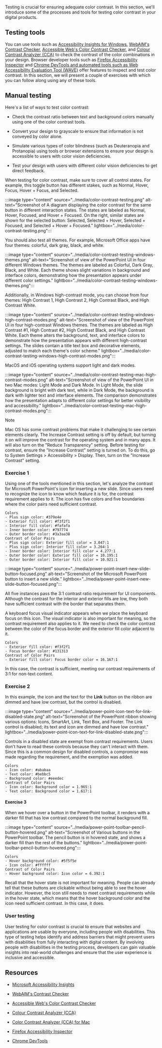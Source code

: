 Testing is crucial for ensuring adequate color contrast. In this section, we'll introduce some of the processes and tools for testing color contrast in your digital products. 

## Testing tools

You can use tools such as [Accessibility Insights for Windows](https://accessibilityinsights.io/docs/windows/overview/), [WebAIM's Contrast Checker](https://webaim.org/resources/contrastchecker/), [Accessible Web's Color Contrast Checker](https://accessibleweb.com/color-contrast-checker/), and [Colour Contrast Analyzer (CCA)](https://www.tpgi.com/color-contrast-checker/) to check the contrast of the color combinations in your design. Browser developer tools such as [Firefox Accessibility Inspector](https://developer.mozilla.org/en-US/docs/Web/Accessibility/Understanding_WCAG/Perceivable/Color_contrast) and [Chrome DevTools](https://developer.chrome.com/docs/devtools)[ and automated tools such as ](https://developer.chrome.com/docs/devtools)[Web Accessibility Evaluation Tool (WAVE)](https://wave.webaim.org/) offer features to inspect and test color contrast. In this section, we will present a couple of exercises with which you can follow along using any of these tools. 

## Manual testing

Here's a list of ways to test color contrast:

- Check the contrast ratio between text and background colors manually using one of the color contrast tools.

- Convert your design to grayscale to ensure that information is not conveyed by color alone.

- Simulate various types of color blindness (such as Deuteranopia and Protanopia) using tools or browser extensions to ensure your design is accessible to users with color vision deficiencies.

- Test your design with users with different color vision deficiencies to get direct feedback.

When testing for color contrast, make sure to cover all control states. For example, this toggle button has different stakes, such as Normal, Hover, Focus, Hover + Focus, and Selected. 

:::image type="content" source="../media/color-contrast-testing.png" alt-text="Screenshot of A diagram displaying the color contrast for the  same button in different interaction states. The states are labeled as  Normal, Hover, Focused, and Hover + Focused. On the right, similar states are shown for the selected button: Selected, Selected + Hover,  Selected + Focused, and Selected + Hover + Focused." lightbox="../media/color-contrast-testing.png":::

You should also test all themes. For example, Microsoft Office apps have four themes: colorful, dark gray, black, and white. 

:::image type="content" source="../media/color-contrast-testing-windows-themes.png" alt-text="Screenshot of view of the PowerPoint UI in four different Windows  themes. The themes are labeled as Colorful, Dark Gray, Black, and White. Each theme shows slight variations in background and interface colors, demonstrating how the presentation appears under different color settings." lightbox="../media/color-contrast-testing-windows-themes.png":::

Additionally, in Windows high-contrast mode, you can choose from four themes: High Contrast 1, High Contrast 2, High Contrast Black, and High Contrast White. 

:::image type="content" source="../media/color-contrast-testing-windows-high-contrast-modes.png" alt-text="Screenshot of view of the PowerPoint UI in four high-contrast Windows themes. The themes are labeled as High Contrast #1, High Contrast #2,  High Contrast Black, and High Contrast White. Each theme alters the  background, text, and interface colors to demonstrate how the presentation appears with different high-contrast settings. The slides contain a title text box and decorative elements, adjusted to match each theme's color scheme." lightbox="../media/color-contrast-testing-windows-high-contrast-modes.png":::

MacOS and iOS operating systems support light and dark modes.

:::image type="content" source="../media/color-contrast-testing-mac-high-contrast-modes.png" alt-text="Screenshot of view of the PowerPoint UI in two Mac modes: Light Mode and Dark Mode. In Light Mode, the slide background is bright with dark  text, while in Dark Mode, the background is dark with lighter text and  interface elements. The comparison demonstrates how the presentation adapts to different color settings for better visibility and accessibility." lightbox="../media/color-contrast-testing-mac-high-contrast-modes.png":::

> [!NOTE]
> Mac OS has some contrast problems that make it challenging to see certain elements clearly. The Increase Contrast setting is off by default, but turning it on will improve the contrast for the operating system and in many apps. It will also turn on the "Reduce Transparency" setting. Before testing for contrast, ensure the "Increase Contrast" setting is turned on. To do this, go to System Settings > Accessibility > Display. Then, turn on the "Increase Contrast" setting.

### Exercise 1

Using one of the tools mentioned in this section, let's analyze the contrast for Microsoft PowerPoint's icon for inserting a new slide. Since users need to recognize the icon to know which feature it is for, the contrast requirement applies to it. The icon has five colors and five boundaries where the color pairs need sufficient contrast. 

```
Colors
- Plus sign color: #379e4e
- Exterior fill color: #f3f2f1
- Interior fill color: #fafafa
- Inner border color: #797774
- Outer border color: #3a3aa38
Contrast of Color Pairs
- Plus sign color: Exterior fill color = 3.047:1
- Plus sign color: Interior fill color = 3.264:1
- Inner border color: Interior fill color = 4.277:1
- Outer border color: Exterior fill color = 10.195:1
- Outer border color: Interior fill color = 10.921:1
```

:::image type="content" source="../media/power-point-insert-new-slide-button-focused.png" alt-text="Screenshot of the Microsoft PowerPoint button to insert a new slide." lightbox="../media/power-point-insert-new-slide-button-focused.png":::

All five instances pass the 3:1 contrast ratio requirement for UI components. Although the contrast for the interior and exterior fills are low, they both have sufficient contrast with the border that separates them. 

A keyboard focus visual indicator appears when we place the keyboard focus on this icon. The visual indicator is also important for meaning, so the contrast requirement also applies to it. We need to check the color contrast between the color of the focus border and the exterior fill color adjacent to it.

```
Colors
- Exterior fill color: #f3f2f1
- Focus border color: #131313
Contrast of Color Pairs
- Exterior fill color: Focus border color = 16.167:1
```

In this case, the contrast is sufficient, meeting our contrast requirements of 3:1 for non-text content. 


### Exercise 2

In this example, the icon and the text for the **Link** button on the ribbon are dimmed and have low contrast, but the control is disabled. 

:::image type="content" source="../media/power-point-icon-text-for-link-disabled-state.png" alt-text="Screenshot of the PowerPoint ribbon showing various options: Icons, SmartArt, Link, Text Box, and Footer. The Link control is disabled; its text and icon are dimmed and have low contrast." lightbox="../media/power-point-icon-text-for-link-disabled-state.png":::

Controls in a disabled state are exempt from contrast requirements. Users don't have to read these controls because they can't interact with them. Since this is a common design for disabled controls, a compromise was made regarding the requirement, and the exemption was added.

```
Colors
- Icon color: #ababaa
- Text color: #bebbc5
- Background color: #eeedec
Contrast of Color Pairs
- Icon color: Background color = 1.965:1
- Text color: Background color = 1.617:1
```

#### Exercise 3

When we hover over a button in the PowerPoint toolbar, it renders with a darker fill that has low contrast compared to the normal background fill. 

:::image type="content" source="../media/power-point-toolbar-pencil-button-hovered.png" alt-text="Screenshot of Various buttons in the PowerPoint toolbar. The  pencil button is in hovered state, and shows a darker fill than the rest of  the buttons." lightbox="../media/power-point-toolbar-pencil-button-hovered.png":::

```
Colors
- Hover background color: #5f5f5e
- Icon color: #ffffff
Contrast of Color Pairs
- Hover background color: Icon color = 6.392:1
```

Recall that the hover state is not important for meaning. People can already tell that these buttons are clickable without being able to see the hover indicator. However, the icon still needs to meet contrast requirements while in the hover state, which means that the hover background color and the icon need sufficient contrast. In this case, it does. 

### User testing

User testing for color contrast is crucial to ensure that websites and applications are usable by everyone, including people with disabilities. This type of testing helps identify and address barriers that might prevent users with disabilities from fully interacting with digital content. By involving people with disabilities in the testing process, developers can gain valuable insights into real-world challenges and ensure that the user experience is inclusive and accessible. 

## Resources 

- [Microsoft Accessibility Insights](https://accessibilityinsights.io/)

- [WebAIM's Contrast Checker](https://webaim.org/resources/contrastchecker/)

- [Accessible Web's Color Contrast Checker](https://accessibleweb.com/color-contrast-checker/)

- [Colour Contrast Analyzer (CCA)](https://developer.paciellogroup.com/resources/contrastanalyser/)

- [Color Contrast Analyzer (CCA) for Mac](https://www.tpgi.com/color-contrast-checker/)

- [Firefox Accessibility Inspector](https://developer.mozilla.org/en-US/docs/Web/Accessibility/Understanding_WCAG/Perceivable/Color_contrast) 

- [Chrome DevTools](https://developer.chrome.com/docs/devtools)


